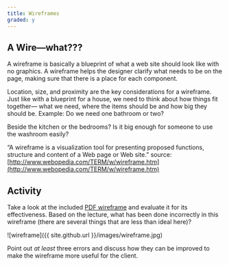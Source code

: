 ```yaml
---
title: Wireframes
graded: y
---
```


## A Wire—what???

A wireframe is basically a blueprint of what a web site should look like with no graphics. A wireframe helps the designer clarify what needs to be on the page, making sure that there is a place for each component.

Location, size, and proximity are the key considerations for a
wireframe. Just like with a blueprint for a house, we need to think about how things fit together— what we need, where the items should be and how big they should be. Example: Do we need one bathroom or two?

Beside the kitchen or the bedrooms? Is it big enough for someone to use the washroom easily?

“A wireframe is a visualization tool for presenting proposed functions, structure and content of a Web page or Web site.”
source: [http://www.webopedia.com/TERM/w/wireframe.htm](http://www.webopedia.com/TERM/w/wireframe.htm)

## Activity

Take a look at the included [PDF wireframe]({{site.github.url}}/assets/wireframe.pdf) and evaluate it for its effectiveness. Based on the lecture, what has been done incorrectly in this wireframe (there are several things that are less than ideal here)?

![wireframe]({{ site.github.url }}/images/wireframe.jpg)

Point out _at least_ three errors and discuss how they can be improved to make the wireframe more useful for the client.